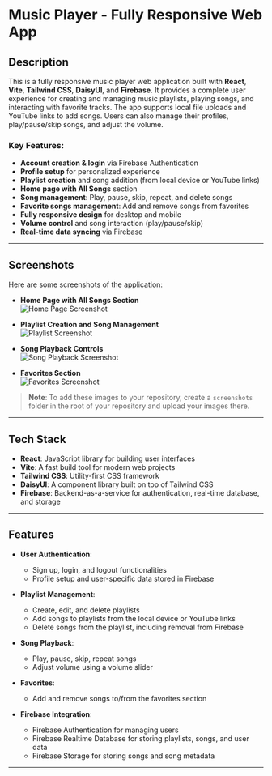 # **Music Player - Fully Responsive Web App**

## **Description**

This is a fully responsive music player web application built with **React**, **Vite**, **Tailwind CSS**, **DaisyUI**, and **Firebase**. It provides a complete user experience for creating and managing music playlists, playing songs, and interacting with favorite tracks. The app supports local file uploads and YouTube links to add songs. Users can also manage their profiles, play/pause/skip songs, and adjust the volume.

### **Key Features**:
- **Account creation & login** via Firebase Authentication
- **Profile setup** for personalized experience
- **Playlist creation** and song addition (from local device or YouTube links)
- **Home page with All Songs** section
- **Song management**: Play, pause, skip, repeat, and delete songs
- **Favorite songs management**: Add and remove songs from favorites
- **Fully responsive design** for desktop and mobile
- **Volume control** and song interaction (play/pause/skip)
- **Real-time data syncing** via Firebase

---

## **Screenshots**

Here are some screenshots of the application:

- **Home Page with All Songs Section**  
  ![Home Page Screenshot](./screenshots/home_page.png)

- **Playlist Creation and Song Management**  
  ![Playlist Screenshot](./screenshots/playlist_management.png)

- **Song Playback Controls**  
  ![Song Playback Screenshot](./screenshots/song_playback.png)

- **Favorites Section**  
  ![Favorites Screenshot](./screenshots/favorites_section.png)

> **Note**: To add these images to your repository, create a `screenshots` folder in the root of your repository and upload your images there.

---

## **Tech Stack**

- **React**: JavaScript library for building user interfaces
- **Vite**: A fast build tool for modern web projects
- **Tailwind CSS**: Utility-first CSS framework
- **DaisyUI**: A component library built on top of Tailwind CSS
- **Firebase**: Backend-as-a-service for authentication, real-time database, and storage

---

## **Features**

- **User Authentication**:
  - Sign up, login, and logout functionalities
  - Profile setup and user-specific data stored in Firebase
  
- **Playlist Management**:
  - Create, edit, and delete playlists
  - Add songs to playlists from the local device or YouTube links
  - Delete songs from the playlist, including removal from Firebase
  
- **Song Playback**:
  - Play, pause, skip, repeat songs
  - Adjust volume using a volume slider

- **Favorites**:
  - Add and remove songs to/from the favorites section
  
- **Firebase Integration**:
  - Firebase Authentication for managing users
  - Firebase Realtime Database for storing playlists, songs, and user data
  - Firebase Storage for storing songs and song metadata

---
